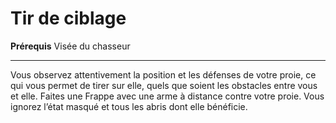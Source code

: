 # Tir de ciblage

<p><strong>Prérequis</strong> Visée du chasseur</p>
<hr>
<p>Vous observez attentivement la position et les défenses de votre proie, ce qui vous permet de tirer sur elle, quels que soient les obstacles entre vous et elle. Faites une Frappe avec une arme à distance contre votre proie. Vous ignorez l’état masqué et tous les abris dont elle bénéficie.</p>